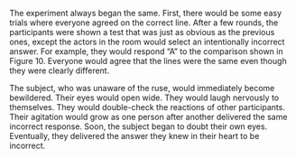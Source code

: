The experiment always began the same. First, there would be some
easy trials where everyone agreed on the correct line. After a few
rounds, the participants were shown a test that was just as obvious as
the previous ones, except the actors in the room would select an
intentionally incorrect answer. For example, they would respond “A”
to the comparison shown in Figure 10. Everyone would agree that the
lines were the same even though they were clearly different.

The subject, who was unaware of the ruse, would immediately
become bewildered. Their eyes would open wide. They would laugh
nervously to themselves. They would double-check the reactions of
other participants. Their agitation would grow as one person after
another delivered the same incorrect response. Soon, the subject
began to doubt their own eyes. Eventually, they delivered the answer
they knew in their heart to be incorrect.